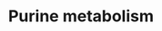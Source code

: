 ---
annotations:
- id: PW:0000031
  parent: classic metabolic pathway
  type: Pathway Ontology
  value: purine metabolic pathway
authors:
- DeSl
- Mkutmon
- L Dupuis
- Finterly
communities:
- RareDiseases
- IEM
description: Overview of purine metabolism; metabolic markers are highlighted in red,
  with graphical arrows indicating if a marker is present in higher or lower concentrations
  compared to normal (healthy) levels.  This pathway was inspired by Chapter 13, edition
  5 of the book of Blau (in press). The full version of this PW including disorders,
  based on ed. 4, can be found [https://www.wikipathways.org/index.php/Pathway:WP4224
  here].  Proteins on this pathway have targeted assays available via the [https://assays.cancer.gov/available_assays?wp_id=WP4792
  CPTAC Assay Portal]
last-edited: 2021-06-17
organisms:
- Homo sapiens
redirect_from:
- /index.php/Pathway:WP4792
- /instance/WP4792
revision: null
schema-jsonld:
- '@context': https://schema.org/
  '@id': https://wikipathways.github.io/pathways/WP4792.html
  '@type': Dataset
  creator:
    '@type': Organization
    name: WikiPathways
  description: Overview of purine metabolism; metabolic markers are highlighted in
    red, with graphical arrows indicating if a marker is present in higher or lower
    concentrations compared to normal (healthy) levels.  This pathway was inspired
    by Chapter 13, edition 5 of the book of Blau (in press). The full version of this
    PW including disorders, based on ed. 4, can be found [https://www.wikipathways.org/index.php/Pathway:WP4224
    here].  Proteins on this pathway have targeted assays available via the [https://assays.cancer.gov/available_assays?wp_id=WP4792
    CPTAC Assay Portal]
  keywords:
  - 2'-Deoxyadenosine
  - 2'-deoxyinosine
  - 2,8-Dihydroxyadenine
  - 2-Deoxyguanosine
  - ADA
  - ADP
  - ADSL
  - ADSS
  - AICA-riboside
  - AICARP
  - AMP
  - AMPD1
  - APRT
  - ATIC
  - ATP
  - Adenine
  - Adenosine
  - DGUOK
  - FAICARP
  - GDP
  - GMP
  - GTP
  - Guanine
  - Guanosine
  - HPRT1
  - Hypoxanthine
  - IMP
  - IMPDH1
  - ITP
  - ITPA
  - Inosine
  - PNP
  - PRPP
  - PRPPs
  - PRPS1
  - RR
  - Ribose-5-P
  - S-AMP
  - SAICA-riboside
  - SAICARP
  - Succinyladenosine
  - Urate
  - XMP
  - XO
  - Xanthine
  - Xanthosine
  - dADP
  - dAMP
  - dATP
  - dGDP
  - dGMP
  - dGTP
  license: CC0
  name: Purine metabolism
seo: CreativeWork
title: Purine metabolism
wpid: WP4792
---